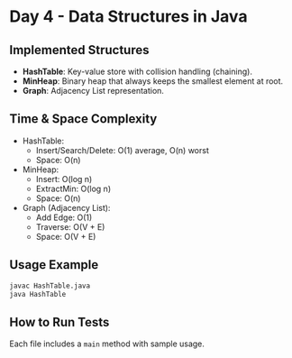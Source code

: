 # Day 4 - Data Structures in Java

## Implemented Structures
- **HashTable**: Key-value store with collision handling (chaining).
- **MinHeap**: Binary heap that always keeps the smallest element at root.
- **Graph**: Adjacency List representation.

## Time & Space Complexity
- HashTable:
  - Insert/Search/Delete: O(1) average, O(n) worst
  - Space: O(n)
- MinHeap:
  - Insert: O(log n)
  - ExtractMin: O(log n)
  - Space: O(n)
- Graph (Adjacency List):
  - Add Edge: O(1)
  - Traverse: O(V + E)
  - Space: O(V + E)

## Usage Example
```bash
javac HashTable.java
java HashTable
```

## How to Run Tests
Each file includes a `main` method with sample usage.
